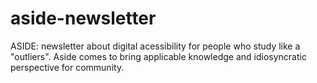 # aside-newsletter
ASIDE: newsletter about digital acessibility for people who study like a "outliers".
Aside comes to bring applicable knowledge and idiosyncratic perspective for community.
